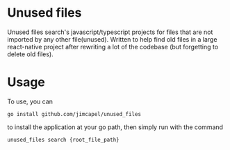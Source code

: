 # Unused files

Unused files search's javascript/typescript projects for files that are not imported by any other file(unused). Written to help find old files in a large react-native project after rewriting a lot of the codebase (but forgetting to delete old files).

# Usage

To use, you can

```
go install github.com/jimcapel/unused_files
```

to install the application at your go path, then simply run with the command

```
unused_files search {root_file_path}
```
